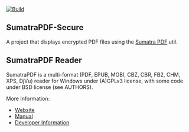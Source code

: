 [![Build](https://github.com/sumatrapdfreader/sumatrapdf/actions/workflows/build.yml/badge.svg?branch=master)](https://github.com/sumatrapdfreader/sumatrapdf/actions/workflows/build.yml)
## SumatraPDF-Secure

A project that displays encrypted PDF files using the [Sumatra PDF](https://www.sumatrapdfreader.org/free-pdf-reader.html) util.



## SumatraPDF Reader


SumatraPDF is a multi-format (PDF, EPUB, MOBI, CBZ, CBR, FB2, CHM, XPS, DjVu) reader
for Windows under (A)GPLv3 license, with some code under BSD license (see
AUTHORS).

More Information:
* [Website](https://www.sumatrapdfreader.org/free-pdf-reader)
* [Manual](https://www.sumatrapdfreader.org/manual)
* [Developer Information](https://www.sumatrapdfreader.org/docs/Contribute-to-SumatraPDF)
